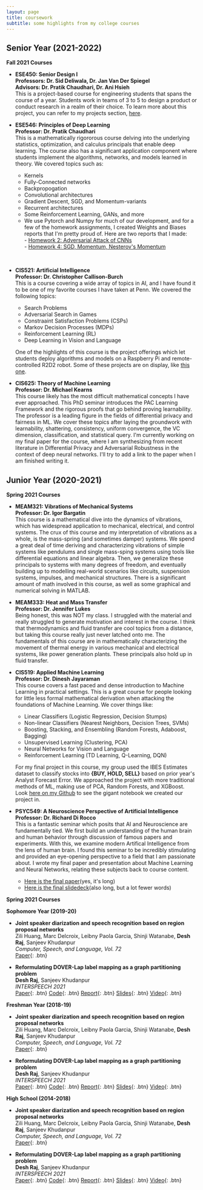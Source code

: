 ```yaml
---
layout: page
title: coursework
subtitle: some highlights from my college courses
---
```


## Senior Year (2021-2022)

**Fall 2021 Courses**

- **ESE450: Senior Design I** \
  **Professors: Dr. Sid Deliwala, Dr. Jan Van Der Spiegel** \
  **Advisors: Dr. Pratik Chaudhari, Dr. Ani Hsieh** \
  This is a project-based course for engineering students that spans the course of a year.  Students work in teams of 3 to 5 to design a product or conduct research in a realm of their choice.  To learn more about this project, you can refer to my projects section, [here](https://geande.github.io/projects/).

- **ESE546: Principles of Deep Learning** \
  **Professor: Dr. Pratik Chaudhari** \
  This is a mathematically rigororous course delving into the underlying statistics, optimization, and calculus principals that enable deep learning.  The course also has a significant application component where students implement the algorithms, networks, and models learned in theory.  We covered topics such as:
  - Kernels
  - Fully-Connected networks
  - Backpropogation
  - Convolutional architectures
  - Gradient Descent, SGD, and Momentum-variants
  - Recurrent architectures
  - Some Reinforcement Learning, GANs, and more
  - We use Pytorch and Numpy for much of our development, and for a few of the homework assignments, I created Weights and Biases reports that I'm pretty proud of.  Here are two reports that I made: <br/>
        -  [Homework 2: Adversarial Attack of CNNs](https://wandb.ai/geande/ese546-homework2p4/reports/ESE546-Homework-2--VmlldzoxMDk0NTMz)<br/>
        -  [Homework 4: SGD, Momentum, Nesterov's Momentum](https://wandb.ai/geande/ese546-homework4p2/reports/ESE546-HW4-Report--VmlldzoxMjYzNTEy)<br/>
<br/>

- **CIS521: Artificial Intelligence** \
  **Professor: Dr. Christopher Callison-Burch** \
  This is a course covering a wide array of topics in AI, and I have found it to be one of my favorite courses I have taken at Penn.  We covered the following topics:
  - Search Problems
  - Adversarial Search in Games
  - Constraaint Satisfaction Problems (CSPs)
  - Markov Decision Processes (MDPs)
  - Reinforcement Learning (RL)
  - Deep Learning in Vision and Language

  One of the highlights of this course is the project offerings which let students deploy algorithms and models on a Raspberry Pi and remote-controlled R2D2 robot.  Some of these projects are on display, like [this one](https://geande.github.io/2021-12-09-rpi-vision/).


- **CIS625: Theory of Machine Learning** \
  **Professor: Dr. Michael Kearns** \
  This course likely has the most difficult mathematical concepts I have ever approached.  This PhD seminar introduces the PAC Learning Framework and the rigorous proofs that go behind proving learnability.  The professor is a leading figure in the fields of differential privacy and fairness in ML.  We cover these topics after laying the groundwork with learnability, shattering, consistency, uniform convergence, the VC dimension, classification, and statistical query.  I'm currently working on my final paper for the course, where I am synthesizing from recent literature in Differential Privacy and Adversarial Robustness in the context of deep neural networks.  I'll try to add a link to the paper when I am finished writing it.



## Junior Year (2020-2021)

**Spring 2021 Courses**

- **MEAM321: Vibrations of Mechanical Systems** \
  **Professor: Dr. Igor Bargatin** \
  This course is a mathematical dive into the dynamics of vibrations, which has widespread application to mechanical, electrical, and control systems.  The crux of this course and my interpretation of vibrations as a whole, is the mass-spring (and sometimes damper) systems.  We spend a great deal of time deriving and characterizing vibrations of simple systems like pendulums and single mass-sping systems using tools like differential equations and linear algebra.  Then, we generalize these principals to systems with many degrees of freedom, and eventually building up to modelling real-world scenarios like circuits, suspension systems, impulses, and mechanical structures.  There is a significant amount of math involved in this course, as well as some graphical and numerical solving in MATLAB.


- **MEAM333: Heat and Mass Transfer** \
  **Professor: Dr. Jennifer Lukes** \
  Being honest, this was NOT my class.  I struggled with the material and really struggled to generate motivation and interest in the course.  I think that thermodynamics and fluid transfer are cool topics from a distance, but taking this course really just never latched onto me.  The fundamentals of this course are in mathematically characterizing the movement of thermal energy in various mechanical and electrical systems, like power generation plants.  These principals also hold up in fluid transfer.


- **CIS519: Applied Machine Learning** \
  **Professor: Dr. Dinesh Jayaraman** \
  This course covers a fast paced and dense introduction to Machine Learning in practical settings.  This is a great course for people looking for little less formal mathematical derivation when attacking the foundations of Machine Learning.  We cover things like:
  - Linear Classifiers (Logistic Regression, Decision Stumps)
  - Non-linear Classifiers (Nearest Neighbors, Decision Trees, SVMs)
  - Boosting, Stacking, and Ensembling (Random Forests, Adaboost, Bagging)
  - Unsupervised Learning (Clustering, PCA)
  - Neural Networks for Vision and Language
  - Reinforcement Learning (TD Learning, Q-Learning, DQN)
  
  For my final project in this course, my group used the IBES Estimates dataset to classify stocks into **\{BUY, HOLD, SELL\}** based on prior year's Analyst Forecast Error.  We approached the project with more traditional methods of ML, making use of PCA, Random Forests, and XGBoost.  Look [here on my Github](https://github.com/geande/stonks) to see the gigant notebook we created our project in.
  

- **PSYC549: A Neuroscience Perspective of Artificial Intelligence** \
  **Professor: Dr. Richard Di Rocco** \
  This is a fantastic seminar which posits that AI and Neuroscience are fundamentally tied.  We first build an understanding of the human brain and human behavior through discussion of famous papers and experiments.  With this, we examine modern Artifical Intelligence from the lens of human brain.  I found this seminar to be incredibly stimulating and provided an eye-opening perspective to a field that I am passionate about.  I wrote my final paper and presentation about Machine Learning and Neural Networks, relating these subjects back to course content.
  - [Here is the final paper]()(yes, it's long)
  - [Here is the final slidedeck](./549Prez.html)(also long, but a lot fewer words)

**Spring 2021 Courses**
  
**Sophomore Year (2019-20)**

- **Joint speaker diarization and speech recognition based on region proposal networks**  
  Zili Huang, Marc Delcroix, Leibny Paola Garcia, Shinji Watanabe, **Desh Raj**, Sanjeev Khudanpur  
  *Computer, Speech, and Language, Vol. 72*  
  [Paper](https://doi.org/10.1016/j.csl.2021.101316){: .btn}

- **Reformulating DOVER-Lap label mapping as a graph partitioning problem**  
  **Desh Raj**, Sanjeev Khudanpur  
  *INTERSPEECH 2021*  
  [Paper](https://www.isca-speech.org/archive/interspeech_2021/raj21b_interspeech.html){: .btn}
  [Code](https://github.com/desh2608/dover-lap){: .btn}
  [Report](/static/report/doverlap.pdf){: .btn}
  [Slides](/static/ppt/interspeech21_doverlap.pdf){: .btn}
  [Video](/static/video/interspeech21_doverlap_full.mp4){: .btn}
  
**Freshman Year (2018-19)**

- **Joint speaker diarization and speech recognition based on region proposal networks**  
  Zili Huang, Marc Delcroix, Leibny Paola Garcia, Shinji Watanabe, **Desh Raj**, Sanjeev Khudanpur  
  *Computer, Speech, and Language, Vol. 72*  
  [Paper](https://doi.org/10.1016/j.csl.2021.101316){: .btn}

- **Reformulating DOVER-Lap label mapping as a graph partitioning problem**  
  **Desh Raj**, Sanjeev Khudanpur  
  *INTERSPEECH 2021*  
  [Paper](https://www.isca-speech.org/archive/interspeech_2021/raj21b_interspeech.html){: .btn}
  [Code](https://github.com/desh2608/dover-lap){: .btn}
  [Report](/static/report/doverlap.pdf){: .btn}
  [Slides](/static/ppt/interspeech21_doverlap.pdf){: .btn}
  [Video](/static/video/interspeech21_doverlap_full.mp4){: .btn}
  
**High School (2014-2018)**

- **Joint speaker diarization and speech recognition based on region proposal networks**  
  Zili Huang, Marc Delcroix, Leibny Paola Garcia, Shinji Watanabe, **Desh Raj**, Sanjeev Khudanpur  
  *Computer, Speech, and Language, Vol. 72*  
  [Paper](https://doi.org/10.1016/j.csl.2021.101316){: .btn}

- **Reformulating DOVER-Lap label mapping as a graph partitioning problem**  
  **Desh Raj**, Sanjeev Khudanpur  
  *INTERSPEECH 2021*  
  [Paper](https://www.isca-speech.org/archive/interspeech_2021/raj21b_interspeech.html){: .btn}
  [Code](https://github.com/desh2608/dover-lap){: .btn}
  [Report](/static/report/doverlap.pdf){: .btn}
  [Slides](/static/ppt/interspeech21_doverlap.pdf){: .btn}
  [Video](/static/video/interspeech21_doverlap_full.mp4){: .btn}
